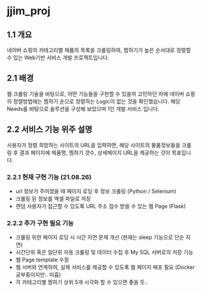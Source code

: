 # jjim_proj

## 1.1 개요

네이버 쇼핑의 카테고리별 제품의 목록을 크롤링하여, 찜하기가 높은 순서대로 정렬할 수 있는 Web기반 서비스 개발 프로젝트입니다.

## 2.1 배경

웹 크롤링 기술을 바탕으로, 어떤 기능들을 구현할 수 있을까 고민하던 차에 네이버 쇼핑의 정렬방법에는 찜하기 순으로 정렬하는 Logic이 없는 것을 확인했습니다.
해당 Needs를 바탕으로 솔루션을 구성해 보았으며 1인 개발 서비스 입니다.

## 2.2 서비스 기능 위주 설명
사용자가 정렬 희망하는 사이트의 URL을 입력하면, 해당 사이트의 물품정보들을 크롤링 후 결과 페이지에 제품명, 찜하기 갯수, 상세페이지 URL을 제공하는 것이 목표입니다.

### 2.2.1 현재 구현 기능 (21.08.26)
* url 정보가 주어졌을 때 페이지 로딩 후 정보 크롤링 (Python / Selenium)
* 크롤링 된 정보를 엑셀 파일로 저장
* 랜덤 사용자가 접근할 수 있도록 URL 주소 접수 받을 수 있는 웹 Page (Flask)

### 2.2.2 추가 구현 필요 기능
* 크롤링 위한 페이지 로딩 시 시간 지연 문제 개선 (현재는 sleep 기능으로 단순 지연)
* 시간단위 혹은 일단위 자동 크롤링 및 데이터 수집 후 My SQL 서버로의 저장 기능
* 웹 Page template 수정 
* 웹 서버와 연계하여, 실제 서비스를 제공할 수 있도록 웹 페이지 배포 필요 (Docker 공부중이지만.. 미흡)
* 각 카테고리별 찜하기 상위 5개 시각화 할 수 있으면 좋을 듯..

